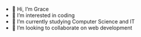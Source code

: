 - 👋 Hi, I’m Grace
- 👀 I’m interested in coding
- 🌱 I’m currently studying Computer Science and IT
- 💞️ I’m looking to collaborate on web development

<!---
Grace2102/Grace2102 is a ✨ special ✨ repository because its `README.md` (this file) appears on your GitHub profile.
You can click the Preview link to take a look at your changes.
--->
